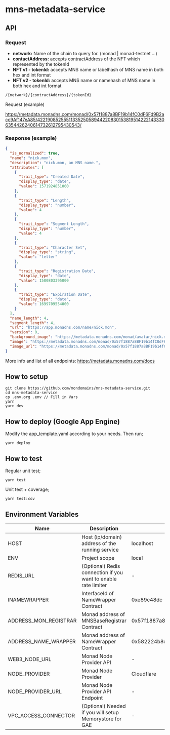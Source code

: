 # mns-metadata-service

## API

### Request
- __network:__ Name of the chain to query for. (monad | monad-testnet ...)
- __contactAddress:__ accepts contractAddress of the NFT which represented by the tokenId
- __NFT v1 - tokenId:__ accepts MNS name or labelhash of MNS name in both hex and int format
- __NFT v2 - tokenId:__ accepts MNS name or namehash of MNS name in both hex and int format

```
/{network}/{contractAddress}/{tokenId}
```

Request (example)

https://metadata.monadns.com/monad/0x57f1887a8BF19b14fC0dF6Fd9B2acc9Af147eA85/42219085255511335250589442208301538195142221433306354426240614732612795430543/

### Response (example)

```json
{
  "is_normalized": true,
  "name": "nick.mon",
  "description": "nick.mon, an MNS name.",
  "attributes": [
    {
      "trait_type": "Created Date",
      "display_type": "date",
      "value": 1571924851000
    },
    {
      "trait_type": "Length",
      "display_type": "number",
      "value": 4
    },
    {
      "trait_type": "Segment Length",
      "display_type": "number",
      "value": 4
    },
    {
      "trait_type": "Character Set",
      "display_type": "string",
      "value": "letter"
    },
    {
      "trait_type": "Registration Date",
      "display_type": "date",
      "value": 1580803395000
    },
    {
      "trait_type": "Expiration Date",
      "display_type": "date",
      "value": 1699709554000
    }
  ],
  "name_length": 4,
  "segment_length": 4,
  "url": "https://app.monadns.com/name/nick.mon",
  "version": 0,
  "background_image": "https://metadata.monadns.com/monad/avatar/nick.mon",
  "image": "https://metadata.monadns.com/monad/0x57f1887a8BF19b14fC0dF6Fd9B2acc9Af147eA85/0x5d5727cb0fb76e4944eafb88ec9a3cf0b3c9025a4b2f947729137c5d7f84f68f/image",
  "image_url": "https://metadata.monadns.com/monad/0x57f1887a8BF19b14fC0dF6Fd9B2acc9Af147eA85/0x5d5727cb0fb76e4944eafb88ec9a3cf0b3c9025a4b2f947729137c5d7f84f68f/image"
}

```

More info and list of all endpoints: https://metadata.monadns.com/docs


## How to setup

```
git clone https://github.com/mondomains/mns-metadata-service.git
cd mns-metadata-service
cp .env.org .env // Fill in Vars
yarn
yarn dev
```


## How to deploy (Google App Engine)

Modify the app_template.yaml according to your needs. Then run;

```
yarn deploy
```


## How to test

Regular unit test;
```
yarn test
```

Unit test + coverage;
```
yarn test:cov
```


## Environment Variables

| Name | Description | Default value | Options |
| ---- | ----------- | ------------- | ------- |
| HOST | Host (ip/domain) address of the running service | localhost | - | No |
| ENV | Project scope | local | local/prod |
| REDIS_URL | (Optional) Redis connection if you want to enable rate limiter | - | - |
| INAMEWRAPPER | InterfaceId of NameWrapper Contract | 0xe89c48dc | - |
| ADDRESS_MON_REGISTRAR | Monad address of MNSBaseRegistrar Contract | 0x57f1887a8BF19b14fC0dF6Fd9B2acc9Af147eA85 | - |
| ADDRESS_NAME_WRAPPER | Monad address of NameWrapper Contract | 0x582224b8d4534F4749EFA4f22eF7241E0C56D4B8 | - |
| WEB3_NODE_URL | Monad Node Provider API | - | - |
| NODE_PROVIDER | Monad Node Provider | Cloudflare | Cloudflare/Google/Infura/Local |
| NODE_PROVIDER_URL | Monad Node Provider API Endpoint | - | - |
| VPC_ACCESS_CONNECTOR | (Optional) Needed if you will setup Memorystore for GAE | - | - |